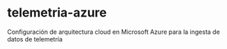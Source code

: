 # telemetria-azure
Configuración de arquitectura cloud en Microsoft Azure para la ingesta de datos de telemetría
